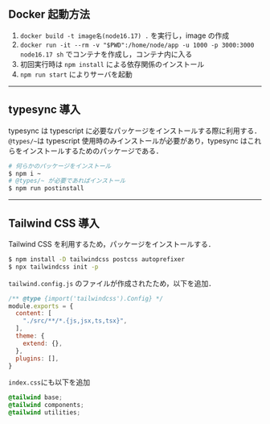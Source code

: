 ## Docker 起動方法
1. ` docker build -t image名(node16.17) . ` を実行し，image の作成
2. ` docker run -it --rm -v "$PWD":/home/node/app -u 1000 -p 3000:3000 node16.17 sh ` でコンテナを作成し，コンテナ内に入る
3. 初回実行時は ` npm install ` による依存関係のインストール
4. ` npm run start ` によりサーバを起動

***

## typesync 導入
typesync は typescript に必要なパッケージをインストールする際に利用する．
` @types/~ `は typescript 使用時のみインストールが必要があり，typesync はこれらをインストールするためのパッケージである．
```sh
# 何らかのパッケージをインストール
$ npm i ~
# @types/~ が必要であればインストール
$ npm run postinstall
```

***

## Tailwind CSS 導入
Tailwind CSS を利用するため，パッケージをインストールする．
```sh
$ npm install -D tailwindcss postcss autoprefixer
$ npx tailwindcss init -p
```
` tailwind.config.js ` のファイルが作成されたため，以下を追加．
```js 
/** @type {import('tailwindcss').Config} */ 
module.exports = {
  content: [
    "./src/**/*.{js,jsx,ts,tsx}",
  ],
  theme: {
    extend: {},
  },
  plugins: [],
}
```
` index.css `にも以下を追加
```css
@tailwind base;
@tailwind components;
@tailwind utilities;
```